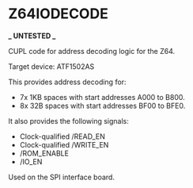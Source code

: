 # Z64IODECODE

**_ UNTESTED _**

CUPL code for address decoding logic for the Z64.

Target device: ATF1502AS

This provides address decoding for:

- 7x 1KB spaces with start addresses A000 to B800.
- 8x 32B spaces with start addresses BF00 to BFE0.

It also provides the following signals:

- Clock-qualified /READ_EN
- Clock-qualified /WRITE_EN
- /ROM_ENABLE
- /IO_EN

Used on the SPI interface board.
